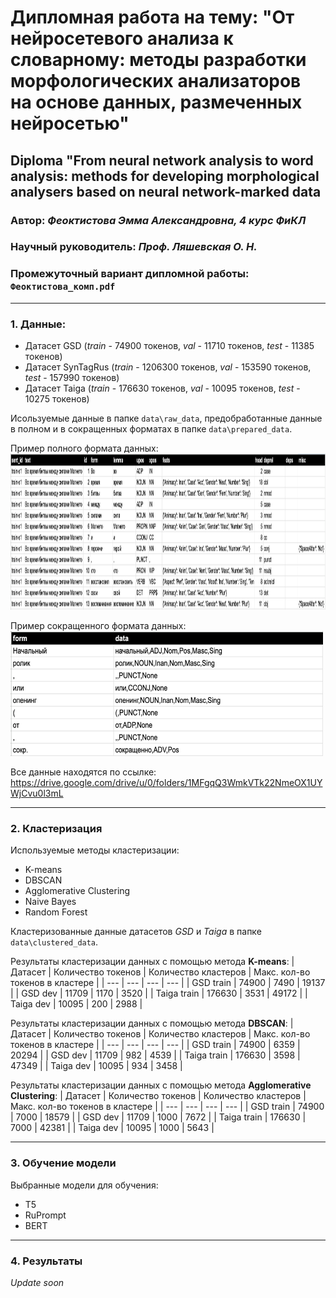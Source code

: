 # Дипломная работа на тему: "От нейросетевого анализа к словарному: методы разработки морфологических анализаторов на основе данных, размеченных нейросетью"
## Diploma "From neural network analysis to word analysis: methods for developing morphological analysers based on neural network-marked data
### Автор: _Феоктистова Эмма Александровна, 4 курс ФиКЛ_
### Научный руководитель: _Проф. Ляшевская О. Н._
### Промежуточный вариант дипломной работы: `Феоктистова_комп.pdf`
  ---
### 1. Данные:
- Датасет GSD (_train_ - 74900 токенов, _val_ - 11710 токенов, _test_ - 11385 токенов)
- Датасет SynTagRus (_train_ - 1206300 токенов, _val_ - 153590 токенов, _test_ - 157990 токенов)
- Датасет Taiga (_train_ - 176630 токенов, _val_ - 10095 токенов, _test_ - 10275 токенов)

Исользуемые данные в папке `data\raw_data`, предобработанные данные в полном и в сокращенных форматах в папке `data\prepared_data`.

  Пример полного формата данных:  
<img src="./images/image_full_data.png" width="2500" height="250" />
  
  Пример сокращенного формата данных:  
<img src="./images/image_data.png" width="500" height="200" />
  
  Все данные находятся по ссылке: https://drive.google.com/drive/u/0/folders/1MFgqQ3WmkVTk22NmeOX1UYWjCvu0l3mL
  
  ---
### 2. Кластеризация
Используемые методы кластеризации:
- K-means
- DBSCAN
- Agglomerative Clustering
- Naive Bayes
- Random Forest

Кластеризованные данные датасетов _GSD_ и _Taiga_ в папке `data\clustered_data`.
 
 Результаты кластеризации данных с помощью метода __K-means__:
 | Датасет | Количество токенов | Количество кластеров | Макс. кол-во токенов в кластере |
 | --- | --- | --- | --- |
 | GSD train  | 74900 | 7490 | 19137 |
 | GSD dev | 11709 | 1170 | 3520 |
 | Taiga train  | 176630 | 3531 | 49172 |
 | Taiga dev | 10095 | 200 | 2988 |
 
 Результаты кластеризации данных с помощью метода __DBSCAN__:
  | Датасет | Количество токенов | Количество кластеров | Макс. кол-во токенов в кластере |
 | --- | --- | --- | --- |
 | GSD train  | 74900 | 6359 | 20294 |
 | GSD dev | 11709 | 982 | 4539 |
 | Taiga train  | 176630 | 3598 | 47349 |
 | Taiga dev | 10095 | 934 | 3458 |
 
  Результаты кластеризации данных с помощью метода __Agglomerative Clustering__:
  | Датасет | Количество токенов | Количество кластеров | Макс. кол-во токенов в кластере |
 | --- | --- | --- | --- |
 | GSD train  | 74900 | 7000 | 18579 |
 | GSD dev | 11709 | 1000 | 7672 |
 | Taiga train  | 176630 | 7000 | 42381 |
 | Taiga dev | 10095 | 1000 | 5643 |
 
 ---
### 3. Обучение модели
Выбранные модели для обучения:
- T5
- RuPrompt
- BERT

---
### 4. Результаты
_Update soon_
